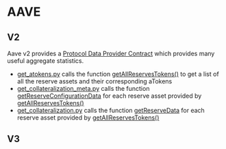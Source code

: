 # AAVE

## V2

Aave v2 provides a [Protocol Data Provider Contract](https://docs.aave.com/developers/v/2.0/the-core-protocol/protocol-data-provider) which provides many useful aggregate statistics.

* [get_atokens.py](get_atokens.py) calls the function [getAllReservesTokens()](https://docs.aave.com/developers/v/2.0/the-core-protocol/protocol-data-provider#getallreservestokens) to get a list of all the reserve assets and their corresponding aTokens
* [get_collateralization_meta.py](get_collateralization_meta.py) calls the function [getReserveConfigurationData](https://docs.aave.com/developers/v/2.0/the-core-protocol/protocol-data-provider#getreserveconfigurationdata) for each reserve asset provided by [getAllReservesTokens()](https://docs.aave.com/developers/v/2.0/the-core-protocol/protocol-data-provider#getallreservestokens)
* [get_collateralization.py](get_collateralization.py) calls the function [getReserveData](https://docs.aave.com/developers/v/2.0/the-core-protocol/protocol-data-provider#getreservedata) for each reserve asset provided by [getAllReservesTokens()](https://docs.aave.com/developers/v/2.0/the-core-protocol/protocol-data-provider#getallreservestokens)

## V3




